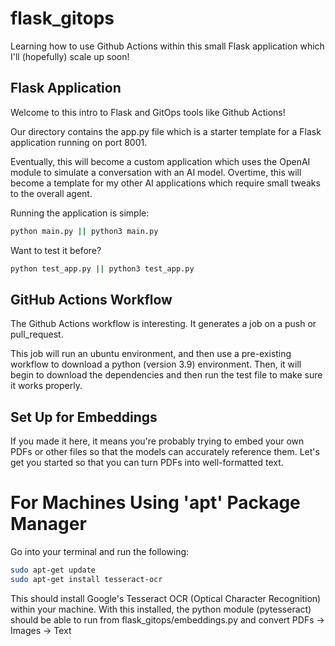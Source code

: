 # flask_gitops
Learning how to use Github Actions within this small Flask application which I'll (hopefully) scale up soon!

## Flask Application

Welcome to this intro to Flask and GitOps tools like Github Actions! 

Our directory contains the app.py file which is a starter template for a Flask application running on port 8001.

Eventually, this will become a custom application which uses the OpenAI module to simulate a conversation with an AI model. Overtime, this will become a template for my other AI applications which require small tweaks to the overall agent. 

Running the application is simple: 

```bash
python main.py || python3 main.py
```

Want to test it before? 
```bash
python test_app.py || python3 test_app.py
```

## GitHub Actions Workflow

The Github Actions workflow is interesting. It generates a job on a push or pull_request. 

This job will run an ubuntu environment, and then use a pre-existing workflow to download a python (version 3.9) environment. Then, it will begin to download the dependencies and then run the test file to make sure it works properly.

## Set Up for Embeddings

If you made it here, it means you're probably trying to embed your own PDFs or other files so that the models can accurately reference them. Let's get you started so that you 
can turn PDFs into well-formatted text. 

# For Machines Using 'apt' Package Manager

Go into your terminal and run the following: 

```bash
sudo apt-get update
sudo apt-get install tesseract-ocr
```

This should install Google's Tesseract OCR (Optical Character Recognition) within your machine. With this installed, the python module (pytesseract) should be able to run 
from flask_gitops/embeddings.py and convert PDFs -> Images -> Text 

